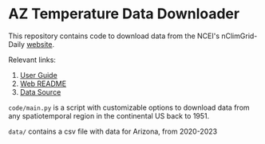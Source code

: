# AZ Temperature Data Downloader

This repository contains code to download data from the NCEI's nClimGrid-Daily [website](https://www.ncei.noaa.gov/products/land-based-station/nclimgrid-daily).

Relevant links:
1. [User Guide](https://www.ncei.noaa.gov/data/nclimgrid-daily/doc/nclimgrid-daily_v1-0-0_user-guide.pdf)
2. [Web README](https://www.ncei.noaa.gov/data/nclimgrid-daily/doc/nclimgrid-daily_v1-0-0_readme-web.txt)
3. [Data Source](https://www.ncei.noaa.gov/data/nclimgrid-daily/)

`code/main.py` is a script with customizable options to download data from any spatiotemporal region in the continental US back to 1951.

`data/` contains a csv file with data for Arizona, from 2020-2023